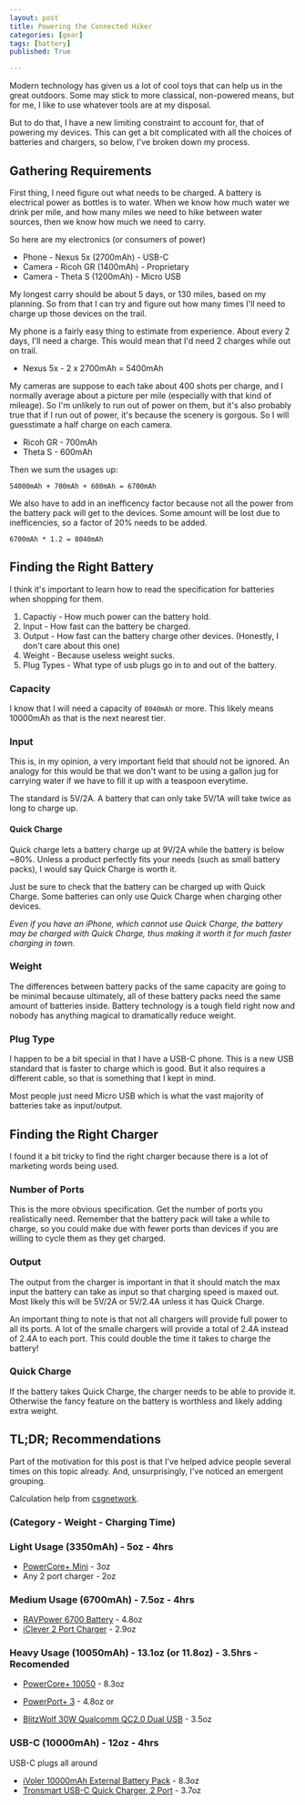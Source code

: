 ```yaml
---
layout: post
title: Powering the Connected Hiker
categories: [gear]
tags: [battery]
published: True

---
```


Modern technology has given us a lot of cool toys that can help us in the great outdoors. Some may stick to more classical, non-powered means, but for me, I like to use whatever tools are at my disposal. 

But to do that, I have a new limiting constraint to account for, that of powering my devices. This can get a bit complicated with all the choices of batteries and chargers, so below, I've broken down my process. 

## Gathering Requirements

First thing, I need figure out what needs to be charged. A battery is electrical power as bottles is to water. When we know how much water we drink per mile, and how many miles we need to hike between water sources, then we know how much we need to carry. 

So here are my electronics (or consumers of power)

- Phone - Nexus 5x (2700mAh) - USB-C
- Camera - Ricoh GR (1400mAh) - Proprietary 
- Camera - Theta S (1200mAh) - Micro USB

My longest carry should be about 5 days, or 130 miles, based on my planning. So from that I can try and figure out how many times I'll need to charge up those devices on the trail.

My phone is a fairly easy thing to estimate from experience. About every 2 days, I'll need a charge. This would mean that I'd need 2 charges while out on trail. 

- Nexus 5x - 2 x 2700mAh = 5400mAh

My cameras are suppose to each take about 400 shots per charge, and I normally average about a picture per mile (especially with that kind of mileage). So I'm unlikely to run out of power on them, but it's also probably true that if I run out of power, it's because the scenery is gorgous. So I will guesstimate a half charge on each camera. 

- Ricoh GR - 700mAh
- Theta S - 600mAh

Then we sum the usages up:

`54000mAh + 700mAh + 600mAh = 6700mAh`

We also have to add in an inefficency factor because not all the power from the battery pack will get to the devices. Some amount will be lost due to inefficencies, so a factor of 20% needs to be added. 

`6700mAh * 1.2 = 8040mAh` 

## Finding the Right Battery

I think it's important to learn how to read the specification for batteries when shopping for them.

1. Capactiy - How much power can the battery hold. 
2. Input - How fast can the battery be charged.
3. Output - How fast can the battery charge other devices. (Honestly, I don't care about this one) 
4. Weight - Because useless weight sucks.
5. Plug Types - What type of usb plugs go in to and out of the battery. 

### Capacity 
I know that I will need a capacity of `8040mAh` or more. This likely means 10000mAh as that is the next nearest tier.

### Input
This is, in my opinion, a very important field that should not be ignored. An analogy for this would be that we don't want to be using a gallon jug for carrying water if we have to fill it up with a teaspoon everytime. 

The standard is 5V/2A. A battery that can only take 5V/1A will take twice as long to charge up. 

#### Quick Charge
Quick charge lets a battery charge up at 9V/2A while the battery is below ~80%. Unless a product perfectly fits your needs (such as small battery packs), I would say Quick Charge is worth it.

Just be sure to check that the battery can be charged up with Quick Charge. Some batteries can only use Quick Charge when charging other devices.

*Even if you have an iPhone, which cannot use Quick Charge, the battery may be charged with Quick Charge, thus making it worth it for much faster charging in town.*

### Weight
The differences between battery packs of the same capacity are going to be minimal because ultimately, all of these battery packs need the same amount of batteries inside. Battery technology is a tough field right now and nobody has anything magical to dramatically reduce weight.

### Plug Type
I happen to be a bit special in that I have a USB-C phone. This is a new USB standard that is faster to charge which is good. But it also requires a different cable, so that is something that I kept in mind.

Most people just need Micro USB which is what the vast majority of batteries take as input/output.

## Finding the Right Charger
I found it a bit tricky to find the right charger because there is a lot of marketing words being used. 

### Number of Ports
This is the more obvious specification. Get the number of ports you realistically need. Remember that the battery pack will take a while to charge, so you could make due with fewer ports than devices if you are willing to cycle them as they get charged. 

### Output
The output from the charger is important in that it should match the max input the battery can take as input so that charging speed is maxed out. Most likely this will be 5V/2A or 5V/2.4A unless it has Quick Charge.

An important thing to note is that not all chargers will provide full power to all its ports. A lot of the smalle chargers will provide a total of 2.4A instead of 2.4A to each port. This could double the time it takes to charge the battery! 

### Quick Charge
If the battery takes Quick Charge, the charger needs to be able to provide it. Otherwise the fancy feature on the battery is worthless and likely adding extra weight.

## TL;DR; Recommendations

Part of the motivation for this post is that I've helped advice people several times on this topic already. And, unsurprisingly, I've noticed an emergent grouping.

Calculation help from [csgnetwork](http://www.csgnetwork.com/batterychgcalc.html).

### (Category - Weight - Charging Time)

### Light Usage (3350mAh) - 5oz - 4hrs

- [PowerCore+ Mini](http://www.amazon.com/dp/B005X1Y7I2) - 3oz
- Any 2 port charger - 2oz

### Medium Usage (6700mAh) - 7.5oz - 4hrs

- [RAVPower 6700 Battery](http://www.amazon.com/Portable-RAVPower-External-Technology-Smartphones/dp/B00Y2PX4U2) - 4.8oz
- [iClever 2 Port Charger](http://www.amazon.com/iClever-BoostCube-Technology-Blackberry-Bluetooth/dp/B00QTE09SY) - 2.9oz

### Heavy Usage (10050mAh) - 13.1oz (or 11.8oz) - 3.5hrs - Recomended 

- [PowerCore+ 10050](http://www.amazon.com/dp/B013HSQXZC) - 8.3oz

- [PowerPort+ 3](http://www.amazon.com/dp/B017JSZKGY) - 4.8oz
or
- [BlitzWolf 30W Qualcomm QC2.0 Dual USB](http://www.amazon.com/Charge-Charger-BlitzWolf-Qualcomm-Samsung/dp/B019H0JF3Q) - 3.5oz

### USB-C (10000mAh) - 12oz - 4hrs
USB-C plugs all around

- [iVoler 10000mAh External Battery Pack](http://www.amazon.com/iVoler-10000mAh-External-Battery-Charging/dp/B01A6HKP7E) - 8.3oz
- [Tronsmart USB-C Quick Charger, 2 Port](http://www.amazon.com/Charger-Tronsmart-Quick-Charge-Technology/dp/B019C23ZGW) - 3.7oz